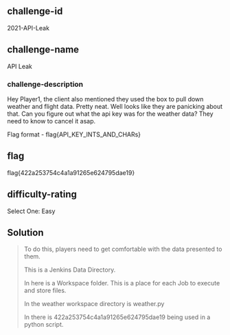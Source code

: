 ## challenge-id
2021-API-Leak

## challenge-name
API Leak

### challenge-description
Hey Player1, the client also mentioned they used the box to pull down weather and flight data. Pretty neat.
Well looks like they are panicking about that. Can you figure out what the api key was for the weather data? They need to know to cancel it asap.

Flag format - flag{API_KEY_INTS_AND_CHARs}

## flag
flag{422a253754c4a1a91265e624795dae19}

## difficulty-rating
Select One: 
Easy



## Solution 
>
> To do this, players need to get comfortable with the data presented to them. 
>
> This is a Jenkins Data Directory.
>
> In here is a Workspace folder. This is a place for each Job to execute and store files.
>
> In the weather workspace directory is weather.py
>
> In there is 422a253754c4a1a91265e624795dae19 being used in a python script.